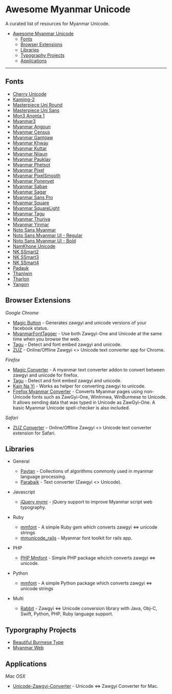 # Awesome Myanmar Unicode

A curated list of resources for Myanmar Unicode.

- [Awesome Myanmar Unicode](#awesome-myanmar-unicode)
  - [Fonts](#fonts)
  - [Browser Extensions](#browser-extensions)
  - [Libraries](#libraries)
  - [Typography Projects](#typography-projects)
  - [Applications](#applications)

---

## Fonts

* [Cherry Unicode](https://www.dropbox.com/s/bmqpcm8iomgom0w/Cherry%20Unicode.ttf?dl=0)
* [Kamjing-2](https://www.dropbox.com/s/t20u1keu4cme4uc/Kamjing-2.ttf)
* [Masterpiece Uni Round](http://prahita.sourceforge.net/files/win8/MasterpieceUniRound.ttf)
* [Masterpiece Uni Sans](http://prahita.sourceforge.net/)
* [Mon3 Anonta 1](http://code.google.com/p/mon2uni/downloads/list)
* [Myanmar3](http://code.google.com/p/myanmar3source/)
* [Myanmar Angoun](https://github.com/khmertype/MyanmarAngoun)
* [Myanmar Census](https://www.dropbox.com/s/el88jmvu2mkr28r/mmrCensus.v5.minbe5.ttf?dl=1)
* [Myanmar Gantgaw](https://github.com/khmertype/MyanmarGantgaw)
* [Myanmar Khway](https://github.com/khmertype/MyanmarKhway)
* [Myanmar Kuttar](https://github.com/khmertype/MyanmarKuttar)
* [Myanmar Nijaun](https://github.com/khmertype/MyanmarNjaun)
* [Myanmar Pauklay](https://github.com/khmertype/MyanmarPauklay)
* [Myanmar Phetsot](https://github.com/khmertype/MyanmarPhetsot)
* [Myanmar Pixel](https://github.com/khmertype/MyanmarPixel)
* [Myanmar PixelSmooth](https://github.com/khmertype/MyanmarPixelSmooth)
* [Myanmar Ponenyet](https://github.com/khmertype/MyanmarPonenyet)
* [Myanmar Sabae](https://github.com/khmertype/MyanmarSabae)
* [Myanmar Sagar](https://github.com/khmertype/MyanmarSagar)
* [Myanmar Sans Pro](http://fonts.gstatic.com/ea/myanmarsanspro/v4/download.zip)
* [Myanmar Square](https://github.com/khmertype/MyanmarSquare)
* [Myanmar SquareLight](https://github.com/khmertype/MyanmarSquareLight)
* [Myanmar Tagu](https://github.com/khmertype/MyanmarTagu)
* [Myanmar Thuriya](https://github.com/khmertype/MyanmarThuriya)
* [Myanmar Yinmar](https://github.com/khmertype/MyanmarYinmar)
* [Noto Sans Myanmar](http://www.google.com/get/noto/#/family/noto-sans-mymr)
* [Noto Sans Myanmar UI - Regular](https://noto.googlecode.com/git/fonts/individual/unhinted/NotoSansMyanmarUI-Regular.ttf)
* [Noto Sans Myanmar UI - Bold](https://noto.googlecode.com/git/fonts/individual/unhinted/NotoSansMyanmarUI-Bold.ttf)
* [NamKhone Unicode](https://www.dropbox.com/s/wdyp2kgkgjxvix0/NamKhoneUnicode.ttf)
* [NK SSmart2](https://www.dropbox.com/s/gg6nn6yq2wxb2ov/NK%20SSmart2.ttf)
* [NK SSmart3](https://www.dropbox.com/s/lptg4ucrgp94zq8/NK_SSmart3.ttf)
* [NK SSmart4](https://www.dropbox.com/s/uqyo5gi2gelsxfo/NK_SSmart4.ttf)
* [Padauk](http://scripts.sil.org/cms/scripts/page.php?site_id=nrsi&id=Padauk)
* [Thanlwin](https://github.com/thanlwinsoft/thanlwinfont/releases)
* [Tharlon](https://code.google.com/p/tharlon-font/)
* [Yangon](http://khnews.info/fonts/Yangon.ttf)

## Browser Extensions

*Google Chrome*

* [Magic Button](https://chrome.google.com/webstore/detail/magic-button/anonbddkeifgmiekhengieaajehcpdcg) - Generates zawgyi and unicode versions of your facebook status.
* [MyanmarFontTagger](https://chrome.google.com/webstore/detail/myanmarfonttagger/ildjeipiccodnhbpjebhhodledejdeip) - Use both Zawgyi-One and Unicode at the same time when you browse the web.
* [Tagu](https://chrome.google.com/webstore/detail/tagu/ddjpcdpfemhkibhpmgcdbfajdhgpegdk) - Detect and font embed zawgyi and unicode.
* [ZUZ](https://chrome.google.com/webstore/detail/zuz/eaonjjaifdnimemboemfipieiohpfggo) - Online/Offline Zawgyi <> Unicode text converter app for Chrome.

*Firefox*

* [Magic Converter](https://addons.mozilla.org/en-US/firefox/addon/magicconverter/) - A myanmar text converter addon to convert between zawgyi and unicode for firefox.
* [Tagu](https://addons.mozilla.org/en-US/firefox/addon/tagu/) - Detect and font embed zawgyi and unicode.
* [Kain Na Yi](https://addons.mozilla.org/en-US/firefox/addon/kain-na-yi-plug-in/) - Works as helper for converting zawgyi to unicode.
* [Firefox Myanmar Converter](https://github.com/thanlwinsoft/firefoxmyext) - Converts Myanmar pages using non-Unicode fonts such as ZawGyi-One, WinInnwa, WinBurmese to Unicode. It allows sending data that was typed in Unicode as ZawGyi-One. A basic Myanmar Unicode spell-checker is also included.

*Safari*

* [ZUZ Converter](http://cl.ly/aX6v/download/ZUZ%20Converter.safariextz) - Online/Offline Zawgyi <> Unicode text converter extension for Safari.

## Libraries

* General
  - [Paytan](https://github.com/trhura/paytan) - Collections of algorithms commonly used in myanmar language processing.
  - [Parabaik](https://github.com/ngwestar/parabaik) - Text converter (Zawgyi <> Unicode).

* Javascript
  - [jQuery mymr](https://github.com/andjc/jquery.mymr) - jQuery support to
    improve Myanmar script web typography.

* Ruby
  - [mmfont](https://github.com/yelinaung/mmfont) - A simple Ruby gem which converts zawgyi <=> unicode strings 
  - [mmunicode_rails](https://github.com/dreamingblackcat/mmunicode_rails) - Myanmar font toolkit for rails app.

* PHP
  - [PHP Mmfont](https://github.com/setkyar/mmfont) - Simple PHP package whcich converts zawgyi <=> unicode.

* Python
  - [mmfont](https://github.com/emoosx/mmfont) - A simple Python package which converts zawgyi <=> unicode strings 

* Multi
  - [Rabbit](https://github.com/saturngod/Rabbit) - Zawgyi <=> Unicode conversion library with Java, Obj-C, Swift, Python, PHP, Ruby language support.


## Typorgraphy Projects

- [Beautiful Burmese Type](https://emoosx.github.io/beautiful-burmese-type/)
- [Myanmar Web](https://github.com/enabling-languages/myanmarweb)



## Applications

*Mac OSX*

* [Unicode-Zawgyi-Converter](https://github.com/saturngod/Unicode-Zawgyi-Converter/releases) - Unicode <=> Zawgyi Converter for Mac.
